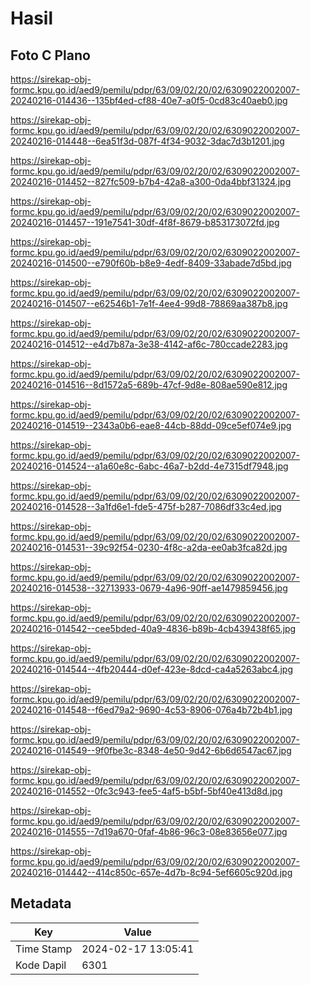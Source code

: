 # Hasil

## Foto C Plano

https://sirekap-obj-formc.kpu.go.id/aed9/pemilu/pdpr/63/09/02/20/02/6309022002007-20240216-014436--135bf4ed-cf88-40e7-a0f5-0cd83c40aeb0.jpg

https://sirekap-obj-formc.kpu.go.id/aed9/pemilu/pdpr/63/09/02/20/02/6309022002007-20240216-014448--6ea51f3d-087f-4f34-9032-3dac7d3b1201.jpg

https://sirekap-obj-formc.kpu.go.id/aed9/pemilu/pdpr/63/09/02/20/02/6309022002007-20240216-014452--827fc509-b7b4-42a8-a300-0da4bbf31324.jpg

https://sirekap-obj-formc.kpu.go.id/aed9/pemilu/pdpr/63/09/02/20/02/6309022002007-20240216-014457--191e7541-30df-4f8f-8679-b853173072fd.jpg

https://sirekap-obj-formc.kpu.go.id/aed9/pemilu/pdpr/63/09/02/20/02/6309022002007-20240216-014500--e790f60b-b8e9-4edf-8409-33abade7d5bd.jpg

https://sirekap-obj-formc.kpu.go.id/aed9/pemilu/pdpr/63/09/02/20/02/6309022002007-20240216-014507--e62546b1-7e1f-4ee4-99d8-78869aa387b8.jpg

https://sirekap-obj-formc.kpu.go.id/aed9/pemilu/pdpr/63/09/02/20/02/6309022002007-20240216-014512--e4d7b87a-3e38-4142-af6c-780ccade2283.jpg

https://sirekap-obj-formc.kpu.go.id/aed9/pemilu/pdpr/63/09/02/20/02/6309022002007-20240216-014516--8d1572a5-689b-47cf-9d8e-808ae590e812.jpg

https://sirekap-obj-formc.kpu.go.id/aed9/pemilu/pdpr/63/09/02/20/02/6309022002007-20240216-014519--2343a0b6-eae8-44cb-88dd-09ce5ef074e9.jpg

https://sirekap-obj-formc.kpu.go.id/aed9/pemilu/pdpr/63/09/02/20/02/6309022002007-20240216-014524--a1a60e8c-6abc-46a7-b2dd-4e7315df7948.jpg

https://sirekap-obj-formc.kpu.go.id/aed9/pemilu/pdpr/63/09/02/20/02/6309022002007-20240216-014528--3a1fd6e1-fde5-475f-b287-7086df33c4ed.jpg

https://sirekap-obj-formc.kpu.go.id/aed9/pemilu/pdpr/63/09/02/20/02/6309022002007-20240216-014531--39c92f54-0230-4f8c-a2da-ee0ab3fca82d.jpg

https://sirekap-obj-formc.kpu.go.id/aed9/pemilu/pdpr/63/09/02/20/02/6309022002007-20240216-014538--32713933-0679-4a96-90ff-ae1479859456.jpg

https://sirekap-obj-formc.kpu.go.id/aed9/pemilu/pdpr/63/09/02/20/02/6309022002007-20240216-014542--cee5bded-40a9-4836-b89b-4cb439438f65.jpg

https://sirekap-obj-formc.kpu.go.id/aed9/pemilu/pdpr/63/09/02/20/02/6309022002007-20240216-014544--4fb20444-d0ef-423e-8dcd-ca4a5263abc4.jpg

https://sirekap-obj-formc.kpu.go.id/aed9/pemilu/pdpr/63/09/02/20/02/6309022002007-20240216-014548--f6ed79a2-9690-4c53-8906-076a4b72b4b1.jpg

https://sirekap-obj-formc.kpu.go.id/aed9/pemilu/pdpr/63/09/02/20/02/6309022002007-20240216-014549--9f0fbe3c-8348-4e50-9d42-6b6d6547ac67.jpg

https://sirekap-obj-formc.kpu.go.id/aed9/pemilu/pdpr/63/09/02/20/02/6309022002007-20240216-014552--0fc3c943-fee5-4af5-b5bf-5bf40e413d8d.jpg

https://sirekap-obj-formc.kpu.go.id/aed9/pemilu/pdpr/63/09/02/20/02/6309022002007-20240216-014555--7d19a670-0faf-4b86-96c3-08e83656e077.jpg

https://sirekap-obj-formc.kpu.go.id/aed9/pemilu/pdpr/63/09/02/20/02/6309022002007-20240216-014442--414c850c-657e-4d7b-8c94-5ef6605c920d.jpg


## Metadata

| Key        | Value               |
| ---------- | ------------------- |
| Time Stamp | 2024-02-17 13:05:41 |
| Kode Dapil | 6301                |



